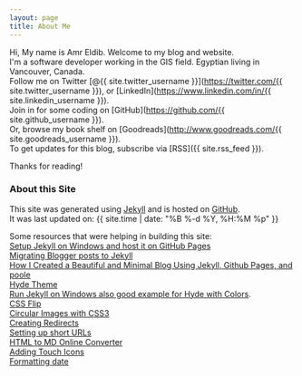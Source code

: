 ```yaml
---
layout: page
title: About Me
---
```


Hi, My name is Amr Eldib. Welcome to my blog and website.  
I'm a software developer working in the GIS field. Egyptian living in Vancouver, Canada.  
Follow me on Twitter [@{{ site.twitter_username }}](https://twitter.com/{{ site.twitter_username }}), or [LinkedIn](https://www.linkedin.com/in/{{ site.linkedin_username }}).  
Join in for some coding on [GitHub](https://github.com/{{ site.github_username }}).  
Or, browse my book shelf on [Goodreads](http://www.goodreads.com/{{ site.goodreads_username }}).  
To get updates for this blog, subscribe via [RSS]({{ site.rss_feed }}).

Thanks for reading!

### About this Site

This site was generated using [Jekyll](http://jekyllrb.com) and is hosted on [GitHub](https://github.com/AmrEldib/amreldib.github.io/).  
It was last updated on: {{ site.time | date: "%B %-d %Y, %H:%M %p" }}

Some resources that were helping in building this site:  
[Setup Jekyll on Windows and host it on GitHub Pages](http://martinbuberl.com/blog/setup-jekyll-on-windows-and-host-it-on-github-pages/)  
[Migrating Blogger posts to Jekyll](http://www.elstensoftware.com/blog/2010/08/23/migrating-blogger-to-jekyll/)  
[How I Created a Beautiful and Minimal Blog Using Jekyll, Github Pages, and poole](http://joshualande.com/jekyll-github-pages-poole/)  
[Hyde Theme](http://hyde.getpoole.com/)  
[Run Jekyll on Windows also good example for Hyde with Colors](http://jekyll-windows.juthilo.com/).  
[CSS Flip](http://davidwalsh.name/css-flip)  
[Circular Images with CSS3](http://bavotasan.com/2011/circular-images-with-css3/)  
[Creating Redirects](http://www.marran.com/tech/creating-redirects-with-jekyll/)  
[Setting up short URLs](http://joshualande.com/short-urls-jekyll/)  
[HTML to MD Online Converter](http://domchristie.github.io/to-markdown/)  
[Adding Touch Icons](https://mathiasbynens.be/notes/touch-icons)  
[Formatting date](http://www.robert.orzanna.de/Date-and-time-formatting-in-Jekyll-using-Liquid/)  
